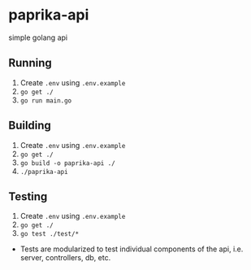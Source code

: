 # paprika-api
simple golang api

## Running
1. Create `.env` using `.env.example`
2. `go get ./`
3. `go run main.go`

## Building
1. Create `.env` using `.env.example`
2. `go get ./`
3. `go build -o paprika-api ./`
4. `./paprika-api`

## Testing
1. Create `.env` using `.env.example`
2. `go get ./`
3. `go test ./test/*`
  * Tests are modularized to test individual components of the api, i.e. server, controllers, db, etc.
